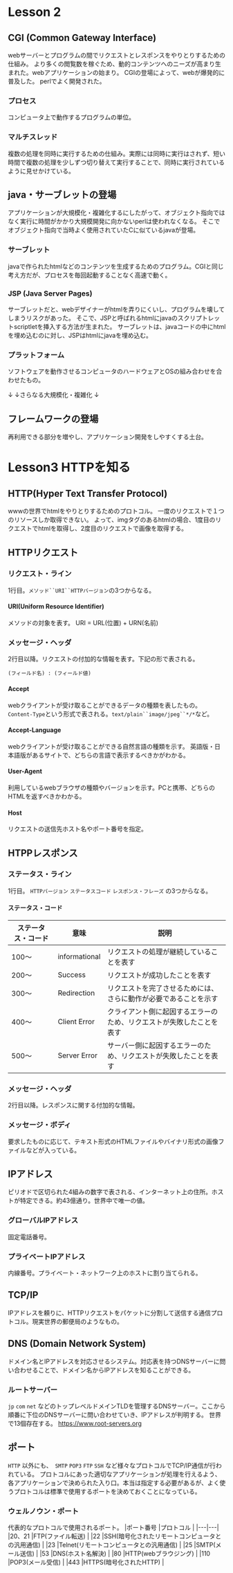 # Lesson 2

## CGI (Common Gateway Interface)
webサーバーとプログラムの間でリクエストとレスポンスをやりとりするための仕組み。
より多くの閲覧数を稼ぐため、動的コンテンツへのニーズが高まり生まれた。webアプリケーションの始まり。
CGIの登場によって、webが爆発的に普及した。
perlでよく開発された。

### プロセス
コンピュータ上で動作するプログラムの単位。

### マルチスレッド
複数の処理を同時に実行するための仕組み。実際には同時に実行はされず、短い時間で複数の処理を少しずつ切り替えて実行することで、同時に実行されているように見せかけている。

## java・サーブレットの登場
アプリケーションが大規模化・複雑化するにしたがって、オブジェクト指向ではなく実行に時間がかかり大規模開発に向かないperlは使われなくなる。
そこでオブジェクト指向で当時よく使用されていたCに似ているjavaが登場。

### サーブレット
javaで作られたhtmlなどのコンテンツを生成するためのプログラム。CGIと同じ考え方だが、プロセスを毎回起動することなく高速で動く。

### JSP (Java Server Pages)
サーブレットだと、webデザイナーがhtmlを弄りにくいし、プログラムを壊してしまうリスクがあった。
そこで、JSPと呼ばれるhtmlにjavaのスクリプトレットscriptletを挿入する方法が生まれた。
サーブレットは、javaコードの中にhtmlを埋め込むのに対し、JSPはhtmlにjavaを埋め込む。

### プラットフォーム
ソフトウェアを動作させるコンピュータのハードウェアとOSの組み合わせを合わせたもの。

↓
↓さらなる大規模化・複雑化
↓

## フレームワークの登場
再利用できる部分を増やし、アプリケーション開発をしやすくする土台。

# Lesson3 HTTPを知る

## HTTP(Hyper Text Transfer Protocol)
wwwの世界でhtmlをやりとりするためのプロトコル。
一度のリクエストで１つのリソースしか取得できない。
よって、imgタグのあるhtmlの場合、1度目のリクエストでhtmlを取得し、2度目のリクエストで画像を取得する。

## HTTPリクエスト
###  リクエスト・ライン
1行目。`メソッド``URI``HTTPバージョン`の3つからなる。

#### URI(Uniform Resource Identifier)
メソッドの対象を表す。
URI = URL(位置) + URN(名前)

### メッセージ・ヘッダ
2行目以降。リクエストの付加的な情報を表す。下記の形で表される。
```
(フィールド名) : (フィールド値)
```
#### Accept
webクライアントが受け取ることができるデータの種類を表したもの。`Content-Type`という形式で表される。`text/plain``image/jpeg``*/*`など。

#### Accept-Language
webクライアントが受け取ることができる自然言語の種類を示す。
英語版・日本語版があるサイトで、どちらの言語で表示するべきかがわかる。

#### User-Agent
利用しているwebブラウザの種類やバージョンを示す。PCと携帯、どちらのHTMLを返すべきかわかる。

#### Host
リクエストの送信先ホスト名やポート番号を指定。

## HTPPレスポンス
### ステータス・ライン
1行目。 `HTTPバージョン` `ステータスコード` `レスポンス・フレーズ` の3つからなる。

#### ステータス・コード
|ステータス・コード |意味 |説明 |
|---|---|---|
|100〜 |informational |リクエストの処理が継続していることを表す |
|200〜 |Success |リクエストが成功したことを表す |
|300〜 |Redirection |リクエストを完了させるためには、さらに動作が必要であることを示す |
|400〜 |Client Error |クライアント側に起因するエラーのため、リクエストが失敗したことを表す |
|500〜 |Server Error |サーバー側に起因するエラーのため、リクエストが失敗したことを表す |

### メッセージ・ヘッダ
2行目以降。レスポンスに関する付加的な情報。

### メッセージ・ボディ
要求したものに応じて、テキスト形式のHTMLファイルやバイナリ形式の画像ファイルなどが入っている。

## IPアドレス
ピリオドで区切られた4組みの数字で表される、インターネット上の住所。ホストが特定できる。約43億通り。世界中で唯一の値。

### グローバルIPアドレス
固定電話番号。

### プライベートIPアドレス
内線番号。プライベート・ネットワーク上のホストに割り当てられる。

## TCP/IP
IPアドレスを頼りに、HTTPリクエストをパケットに分割して送信する通信プロトコル。現実世界の郵便局のようなもの。

## DNS (Domain Network System)
ドメイン名とIPアドレスを対応させるシステム。対応表を持つDNSサーバーに問い合わせることで、ドメイン名からIPアドレスを知ることができる。

### ルートサーバー
`jp` `com` `net` などのトップレベルドメインTLDを管理するDNSサーバー。ここから順番に下位のDNSサーバーに問い合わせていき、IPアドレスが判明する。
世界で13個存在する。 https://www.root-servers.org

## ポート
`HTTP` 以外にも、　`SMTP` `POP3` `FTP` `SSH` など様々なプロトコルでTCP/IP通信が行われている。
プロトコルにあった適切なアプリケーションが処理を行えるよう、各アプリケーションで決められた入り口。本当は指定する必要があるが、よく使うプロトコルは標準で使用するポートを決めておくことになっている。

### ウェルノウン・ポート
代表的なプロトコルで使用されるポート。
|ポート番号 |プロトコル |
|---|---|
|20、21 |FTP(ファイル転送) |
|22 |SSH(暗号化されたリモートコンピュータとの汎用通信) |
|23 |Telnet(リモートコンピュータとの汎用通信) |
|25 |SMTP(メール送信) |
|53 |DNS(ホスト名解決) |
|80 |HTTP(webブラウジング) |
|110 |POP3(メール受信) |
|443 |HTTPS(暗号化されたHTTP) |


